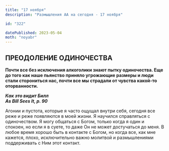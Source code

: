 ```yaml
---
title: "17 ноября"
description: "Размышления АА на сегодня - 17 ноября"

id: "322"

datePublished: 2023-05-04
moth: "noyabr"
---
```


## ПРЕОДОЛЕНИЕ ОДИНОЧЕСТВА

**Почти все без исключения алкоголики знают пытку одиночества. Еще до того как
наше пьянство приняло угрожающие размеры и люди стали сторониться нас, почти
все мы страдали от чувства какой-то оторванности.**

**_Как это видит Билл  
As Bill Sees It, p. 90_**

Агонии и пустота, которые я часто ощущал внутри себя, сегодня все реже и реже
появляются в моей жизни. Я научился справляться с одиночеством. Я могу
общаться с Богом, только когда я один и спокоен, но если я в суете, то даже Он
не может достучаться до меня. В любое время хорошо быть в контакте с Богом, но
когда все, как мне кажется, плохо, исключительно важно молитвой и
размышлениями поддерживать с Ним этот контакт.
